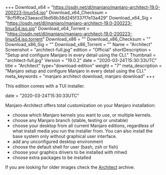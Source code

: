 +++
Download_x64 = "https://osdn.net/dl/manjaro/manjaro-architect-19.0-200223-linux54.iso"
Download_x64_Checksum = "8cf5ffce23aeacd3bd58b38d245f337f7e13a429"
Download_x64_Sig = "https://osdn.net/dl/manjaro/manjaro-architect-19.0-200223-linux54.iso.sig"
Download_x64_Torrent = "https://osdn.net/dl/manjaro/manjaro-architect-19.0-200223-linux54.iso.torrent"
Download_x86 = ""
Download_x86_Checksum = ""
Download_x86_Sig = ""
Download_x86_Torrent = ""
Name = "Architect"
Screenshot = "architect-full.jpg"
edition = "Official"
shortDescription = "Setup and configure Manjaro in every detail using the CLI."
Thumbnail = "architect-full.jpg"
Version = "19.0.2"
date = "2020-03-24T15:30:33UTC"
title = "Architect"
type="download-edition"
weight = "7"
meta_description = "Manjaro setup and configure Manjaro in every detail using the CLI."
meta_keywords = "manjaro architect download, manjaro download"
+++

This edition comes with a TUI installer.

date = "2020-03-24T15:30:33UTC"

Manjaro-Architect offers total customization on your Manjaro installation:

- choose which Manjaro kernels you want to use, or multiple kernels.
- choose any Manjaro branch (stable, testing or unstable)
- choose your desktop from all current Manjaro editions, regardless of what install media you run the installer from. You can also install the base system only without graphical user interface.
- add any unconfigured desktop environment
- choose the default shell for user (bash, zsh or fish)
- choose your graphics drivers to be installed with mhwd
- choose extra packages to be installed

If you are looking for older images check the [Architect](https://osdn.net/projects/manjaro-archive/storage/architect/) archive.
